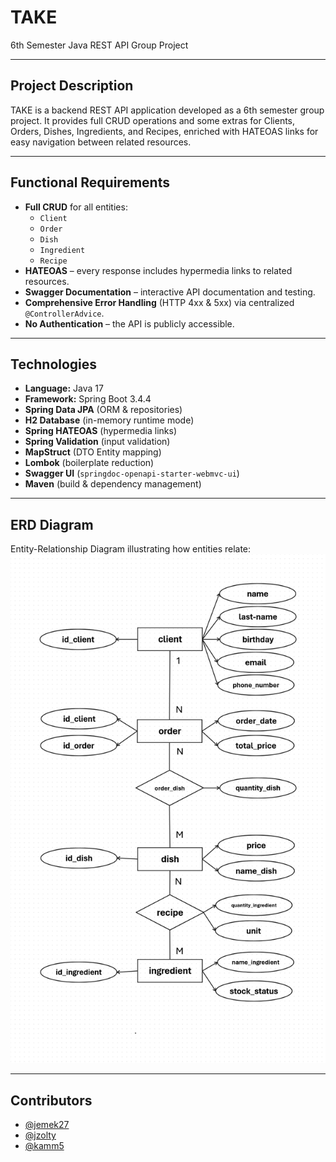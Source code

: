 # TAKE

6th Semester Java REST API Group Project

---

## Project Description

TAKE is a backend REST API application developed as a 6th semester group project. It provides full CRUD operations and some extras for Clients, Orders, Dishes, Ingredients, 
and Recipes, enriched with HATEOAS links for easy navigation between related resources.

---

## Functional Requirements

- **Full CRUD** for all entities:
  - `Client`
  - `Order`
  - `Dish`
  - `Ingredient`
  - `Recipe`
- **HATEOAS** – every response includes hypermedia links to related resources.
- **Swagger Documentation** – interactive API documentation and testing.
- **Comprehensive Error Handling** (HTTP 4xx & 5xx) via centralized `@ControllerAdvice`.
- **No Authentication** – the API is publicly accessible.

---

## Technologies

- **Language:** Java 17  
- **Framework:** Spring Boot 3.4.4  
- **Spring Data JPA** (ORM & repositories)  
- **H2 Database** (in-memory runtime mode)  
- **Spring HATEOAS** (hypermedia links)  
- **Spring Validation** (input validation)  
- **MapStruct** (DTO Entity mapping)  
- **Lombok** (boilerplate reduction)  
- **Swagger UI** (`springdoc-openapi-starter-webmvc-ui`)  
- **Maven** (build & dependency management)

---

## ERD Diagram
Entity-Relationship Diagram illustrating how entities relate:
![ERD diagram](./TAKE-ERD.png "Entity-Relationship Diagram")

---

## Contributors

- [@jemek27](https://github.com/jemek27)
- [@jzolty](https://github.com/jzolty)
- [@kamm5](https://github.com/kamm5)
